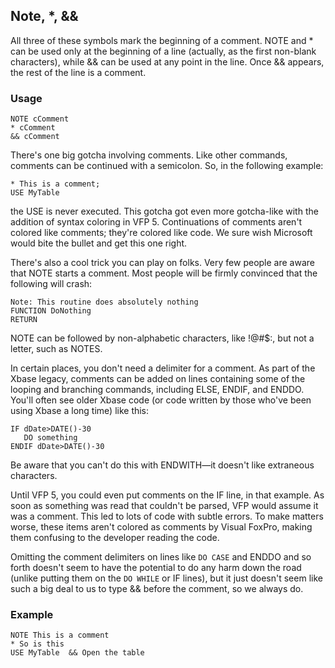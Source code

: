 ## Note, *, &amp;&amp;

All three of these symbols mark the beginning of a comment. NOTE and * can be used only at the beginning of a line (actually, as the first non-blank characters), while &amp;&amp; can be used at any point in the line. Once &amp;&amp; appears, the rest of the line is a comment.

### Usage

```foxpro
NOTE cComment
* cComment
&& cComment
```

There's one big gotcha involving comments. Like other commands, comments can be continued with a semicolon. So, in the following example:

```foxpro
* This is a comment;
USE MyTable
```
the USE is never executed. This gotcha got even more gotcha-like with the addition of syntax coloring in VFP 5. Continuations of comments aren't colored like comments; they're colored like code. We sure wish Microsoft would bite the bullet and get this one right.

There's also a cool trick you can play on folks. Very few people are aware that NOTE starts a comment. Most people will be firmly convinced that the following will crash:

```foxpro
Note: This routine does absolutely nothing
FUNCTION DoNothing
RETURN
```
NOTE can be followed by non-alphabetic characters, like !@#$:, but not a letter, such as NOTES.

In certain places, you don't need a delimiter for a comment. As part of the Xbase legacy, comments can be added on lines containing some of the looping and branching commands, including ELSE, ENDIF, and ENDDO. You'll often see older Xbase code (or code written by those who've been using Xbase a long time) like this:

```foxpro
IF dDate>DATE()-30 
   DO something
ENDIF dDate>DATE()-30
```
Be aware that you can't do this with ENDWITH&mdash;it doesn't like extraneous characters. 

Until VFP 5, you could even put comments on the IF line, in that example. As soon as something was read that couldn't be parsed, VFP would assume it was a comment. This led to lots of code with subtle errors. To make matters worse, these items aren't colored as comments by Visual FoxPro, making them confusing to the developer reading the code.

Omitting the comment delimiters on lines like `DO CASE` and ENDDO and so forth doesn't seem to have the potential to do any harm down the road (unlike putting them on the `DO WHILE` or IF lines), but it just doesn't seem like such a big deal to us to type &amp;&amp; before the comment, so we always do.

### Example

```foxpro
NOTE This is a comment
* So is this
USE MyTable  && Open the table
```